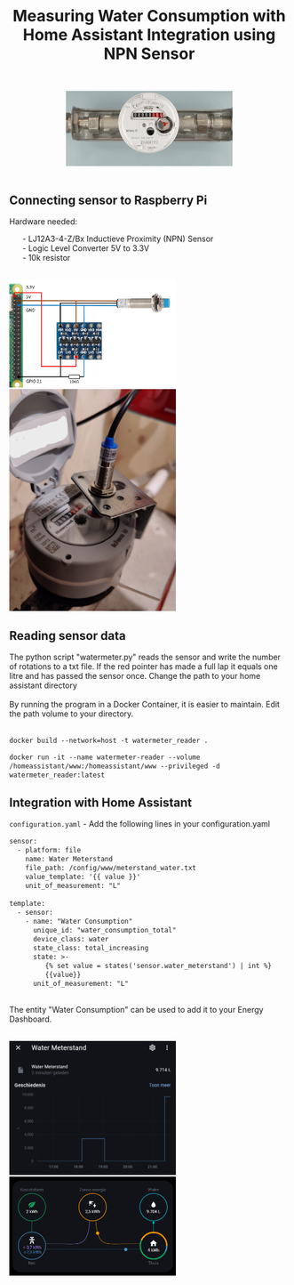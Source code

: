 <br>
  <h1 align="center">Measuring Water Consumption with Home Assistant Integration using NPN Sensor</h1>
  <br>
 <p align="center">
<img src="https://github.com/NielsU97/Measuring-Watermeter/blob/main/www/Images/watermeter_example.jpg" width="300">
  </br>
</br>  
<p>	                                                                                                                                     
<h2> Connecting sensor to Raspberry Pi </h2> 
Hardware needed:
<ol>
  - LJ12A3-4-Z/Bx Inductieve Proximity (NPN) Sensor <br>
  - Logic Level Converter 5V to 3.3V <br>
  - 10k resistor <br>
</ol>
</br>
<img src=https://github.com/NielsU97/Measuring-Watermeter/blob/main/www/Images/connecting_sensor.png width="300"> 
</br>
<img src=https://github.com/NielsU97/Measuring-Watermeter/blob/main/www/Images/sensor_setup.jpg width="300"> 
<h2> Reading sensor data</h2> 
The python script "watermeter.py" reads the sensor and write the number of rotations to a txt file. If the red pointer has made a full lap it equals one litre and has passed the sensor once. Change the path to your home assistant directory
<br>
<br>
By running the program in a Docker Container, it is easier to maintain. Edit the path volume to your directory.
<br>
<br>

```
docker build --network=host -t watermeter_reader .
```
```
docker run -it --name watermeter-reader --volume /homeassistant/www:/homeassistant/www --privileged -d  watermeter_reader:latest
```

<h2> Integration with Home Assistant</h2> 

`configuration.yaml` - Add the following lines in your configuration.yaml
<br>

```
sensor:    
  - platform: file
    name: Water Meterstand
    file_path: /config/www/meterstand_water.txt
    value_template: '{{ value }}'
    unit_of_measurement: "L"

template:
  - sensor:
    - name: "Water Consumption"
      unique_id: "water_consumption_total"
      device_class: water
      state_class: total_increasing
      state: >-
         {% set value = states('sensor.water_meterstand') | int %}
         {{value}}
      unit_of_measurement: "L"
```
<br>
The entity "Water Consumption" can be used to add it to your Energy Dashboard.
<br>
<br>
<p>
<img src=https://github.com/NielsU97/Measuring-Watermeter/blob/main/www/Images/hass_water_meterstand.png width="300"> 
<img src=https://github.com/NielsU97/Measuring-Watermeter/blob/main/www/Images/hass_energy_dashboard.png width="300"> 
</p>
